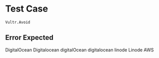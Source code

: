 # Test Case

    Vultr.Avoid

## Error Expected

DigitalOcean
Digitalocean
digitalOcean
digitalocean
linode
Linode
AWS
